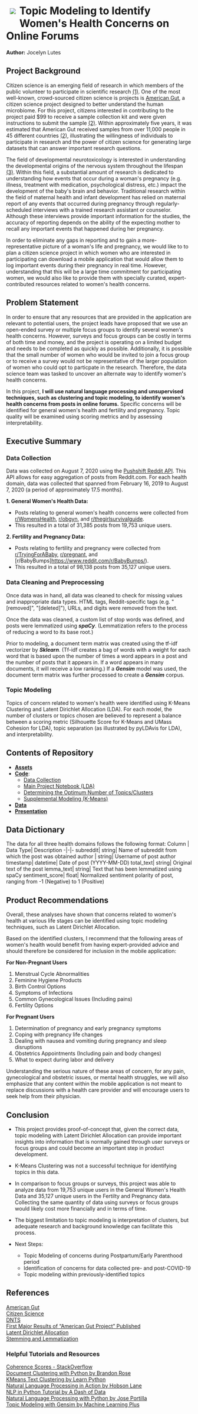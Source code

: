  <h1><img src=https://i.imgur.com/QPFf1hw.png style="float: left; margin: 10px;"> 

# Topic Modeling to Identify Women's Health Concerns on Online Forums

**Author:** Jocelyn Lutes

## Project Background

Citizen science is an emerging field of research in which members of the public volunteer to participate in scientific research [(1)](https://www.citizenscience.gov/about/#). One of the most well-known, crowd-sourced citizen science is projects is [American Gut](https://msystems.asm.org/content/3/3/e00031-18), a citizen science project designed to better understand the human microbiome. For this project, citizens interested in contributing to the project paid $99 to receive a sample collection kit and were given instructions to submit the sample [(2)](https://anesthesiology.duke.edu/?p=846744). Within approximately five years, it was estimated that American Gut received samples from over 11,000 people in 45 different countries [(2)](https://anesthesiology.duke.edu/?p=846744), illustrating the willingness of individuals to participate in research and the power of citizen science for generating large datasets that can answer important research questions.

The field of developmental neurotoxicology is interested in understanding the developmental origins of the nervous system throughout the lifespan [(3)](https://www.dntshome.org). Within this field, a substantial amount of research is dedicated to understanding how events that occur during a woman's pregnancy (e.g. illness, treatment with medication, psychological distress, etc.) impact the development of the baby's brain and behavior. Traditional research within the field of maternal health and infant development has relied on maternal report of any events that occurred during pregnancy through regularly-scheduled interviews with a trained research assistant or counselor. Although these interviews provide important information for the studies, the accuracy of reporting depends on the ability of the expecting mother to recall any important events that happened during her pregnancy. 

In order to eliminate any gaps in reporting and to gain a more-representative picture of a woman's life and pregnancy, we would like to to plan a citizen science project in which women who are interested in participating can download a mobile application that would allow them to log important events during their pregnancy in real time. However, understanding that this will be a large time commitment for participating women, we would also like to provide them with specially curated, expert-contributed resources related to women's health concerns. 

## Problem Statement
In order to ensure that any resources that are provided in the application are relevant to potential users, the project leads have proposed that we use an open-ended survey or multiple focus groups to identify several women's health concerns. However, surveys and focus groups can be costly in terms of both time and money, and the project is operating on a limited budget and needs to be completed as quickly as possible. Additionally, it is possible that the small number of women who would be invited to join a focus group or to receive a survey would not be representative of the larger population of women who could opt to particpate in the research. Therefore, the data science team was tasked to uncover an alternate way to identify women's health concerns.

In this project, **I will use natural language processing and unsupervised techniques, such as clustering and topic modeling, to identify women's health concerns from posts in online forums.** Specific concerns will be identified for general women's health and fertility and pregnancy. Topic quality will be examined using scoring metrics and by assessing interpretability.

## Executive Summary

### Data Collection
Data was collected on August 7, 2020 using the [Pushshift Reddit API](https://github.com/pushshift/api). This API allows for easy aggregation of posts from Reddit.com. For each health domain, data was collected that spanned from February 16, 2019 to August 7, 2020 (a period of approximately 17.5 months).    

**1. General Women's Health Data:**  
* Posts relating to general women's health concerns were collected from [r/WomensHealth](https://www.reddit.com/r/WomensHealth/), [r/obgyn](https://www.reddit.com/r/obgyn/), and [r/thegirlsurvivalguide](https://www.reddit.com/r/TheGirlSurvivalGuide/). 
* This resulted in a total of 31,385 posts from 19,753 unique users.

**2. Fertility and Pregnancy Data:**  
* Posts relating to fertility and pregnancy were collected from [r/TryingForABaby](https://www.reddit.com/r/TryingForABaby/), [r/pregnant](https://www.reddit.com/r/pregnant/), and [r/BabyBumps]https://www.reddit.com/r/BabyBumps/). 
* This resulted in a total of 98,138 posts from 35,127 unique users.


### Data Cleaning and Preprocessing
Once data was in hand, all data was cleaned to check for missing values and inappropriate data types. HTML tags, Reddit-specific tags (e.g. "[removed]", "[deleted]"), URLs, and digits were removed from the text. 

Once the data was cleaned, a custom list of stop words was defined, and posts were lemmatized using ***spaCy***. (Lemmatization refers to the process of reducing a word to its base root.) 

Prior to modeling, a document term matrix was created using the tf-idf vectorizer by ***Sklearn***. (Tf-idf creates a bag of words with a weight for each word that is based upon the number of times a word appears in a post and the number of posts that it appears in. If a word appears in many documents, it will receive a low ranking.) If a ***Gensim*** model was used, the document term matrix was further processed to create a ***Gensim*** corpus. 

### Topic Modeling
Topics of concern related to women's health were identified using K-Means Clustering and Latent Dirichlet Allocation (LDA). For each model, the number of clusters or topics chosen are believed to represent a balance between a scoring metric (Silhouette Score for K-Means and UMass Cohesion for LDA), topic separation (as illustrated by pyLDAvis for LDA), and interpretability. 

## Contents of Repository
* [**Assets**](https://github.com/jlu90/Identifying-Womens-Health-Concerns/tree/master/assets)   
* [**Code**](https://github.com/jlu90/Identifying-Womens-Health-Concerns/tree/master/code):
    * [Data Collection](https://github.com/jlu90/Identifying-Womens-Health-Concerns/blob/master/code/01_Data_Collection.ipynb)
    * [Main Project Notebook (LDA)](https://github.com/jlu90/Identifying-Womens-Health-Concerns/blob/master/code/02_Main_Project_Notebook.ipynb)
    * [Determining the Optimum Number of Topics/Clusters](https://github.com/jlu90/Identifying-Womens-Health-Concerns/blob/master/code/03_grid_search_models.ipynb)
    * [Supplemental Modeling (K-Means)](https://github.com/jlu90/Identifying-Womens-Health-Concerns/blob/master/code/04_supplemental_modeling_notebook.ipynb)
* [**Data**](https://github.com/jlu90/Identifying-Womens-Health-Concerns/tree/master/data)   
* [**Presentation**](https://github.com/jlu90/Identifying-Womens-Health-Concerns/tree/master/presentation)   


## Data Dictionary
The data for all three health domains follows the following format:
Column | Data Type| Description
-|-|-
subreddit| string| Name of subreddit from which the post was obtained
author | string| Username of post author
timestamp| datetime| Date of post (YYYY-MM-DD)
total_text| string| Original text of the post
lemma_text| string| Text that has been lemmatized using spaCy
sentiment_score| float| Normalized sentiment polarity of post, ranging from -1 (Negative) to 1 (Positive) 

## Product Recommendations

Overall, these analyses have shown that concerns related to women's health at various life stages can be identified using topic modeling techniques, such as Latent Dirichlet Allocation. 

Based on the identified clusters, I recommend that the following areas of women's health would benefit from having expert-provided advice and should therefore be considered for inclusion in the mobile application:

**For Non-Pregnant Users**
1. Menstrual Cycle Abnormalities
2. Feminine Hygiene Products
3. Birth Control Options
4. Symptoms of Infections
5. Common Gynecological Issues (Including pains)
6. Fertility Options

**For Pregnant Users**
1. Determination of pregnancy and early pregnancy symptoms
2. Coping with pregnancy life changes
3. Dealing with nausea and vomiting during pregnancy and sleep disruptions
4. Obstetrics Appointments (Including pain and body changes)
5. What to expect during labor and delivery


Understanding the serious nature of these areas of concern, for any pain, gynecological and obstetric issues, or mental health struggles, we will also emphasize that any content within the mobile application is not meant to replace discussions with a health care provider and will encourage users to seek help from their physician. 

## Conclusion

* This project provides proof-of-concept that, given the correct data, topic modeling with Latent Dirichlet Allocation can provide important insights into information that is normally gained through user surveys or focus groups and could become an important step in product development. 

* K-Means Clustering was not a successful technique for identifying topics in this data.

* In comparison to focus groups or surveys, this project was able to analyze data from 19,753 unique users in the General Women's Health Data and 35,127 unique users in the Fertilty and Pregnancy data. Collecting the same quantity of data using surveys or focus groups would likely cost more financially and in terms of time.

* The biggest limitation to topic modeling is interpretation of clusters, but adequate research and background knowledge can facilitate this process.

* Next Steps:
    * Topic Modeling of concerns during Postpartum/Early Parenthood period
    * Identification of concerns for data collected pre- and post-COVID-19
    * Topic modeling within previously-identified topics

## References

[American Gut](https://msystems.asm.org/content/3/3/e00031-18)  
[Citizen Science](https://www.citizenscience.gov/about/#)  
[DNTS](https://www.dntshome.org)  
[First Major Results of “American Gut Project” Published](https://anesthesiology.duke.edu/?p=846744)  
[Latent Dirichlet Allocation](https://www.jmlr.org/papers/volume3/blei03a/blei03a.pdf)  
[Stemming and Lemmatization](https://nlp.stanford.edu/IR-book/html/htmledition/stemming-and-lemmatization-1.html)  

### Helpful Tutorials and Resources
[Coherence Scores - StackOverflow](https://stackoverflow.com/questions/54762690/coherence-score-0-4-is-good-or-bad)  
[Document Clustering with Python by Brandon Rose](http://brandonrose.org/clustering#Hierarchical-document-clustering)  
[KMeans Text Clustering by Learn Python](https://pythonprogramminglanguage.com/kmeans-text-clustering/)  
[Natural Language Processing in Action by Hobson Lane](https://www.amazon.com/gp/product/1617294632/ref=ppx_yo_dt_b_asin_title_o05_s00?ie=UTF8&psc=1)  
[NLP in Python Tutorial by A Dash of Data](https://github.com/adashofdata/nlp-in-python-tutorial)  
[Natural Language Processing with Python by Jose Portilla](https://www.udemy.com/course/nlp-natural-language-processing-with-python/)  
[Topic Modeling with Gensim by Machine Learning Plus](https://www.machinelearningplus.com/nlp/topic-modeling-gensim-python/)   





